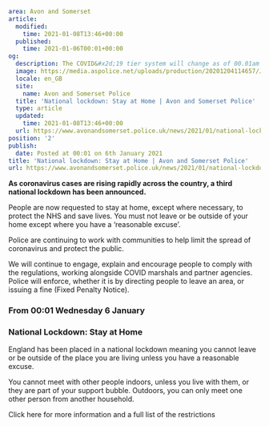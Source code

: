 ```yaml
area: Avon and Somerset
article:
  modified:
    time: 2021-01-08T13:46+00:00
  published:
    time: 2021-01-06T00:01+00:00
og:
  description: The COVID&#x2d;19 tier system will change as of 00.01am on Thursday 31 December.
  image: https://media.aspolice.net/uploads/production/20201204114657/J15359_COVID-19-update-1024x514-pixels_Dec-2020.jpg
  locale: en_GB
  site:
    name: Avon and Somerset Police
  title: 'National lockdown: Stay at Home | Avon and Somerset Police'
  type: article
  updated:
    time: 2021-01-08T13:46+00:00
  url: https://www.avonandsomerset.police.uk/news/2021/01/national-lockdown-stay-at-home/
position: '2'
publish:
  date: Posted at 00:01 on 6th January 2021
title: 'National lockdown: Stay at Home | Avon and Somerset Police'
url: https://www.avonandsomerset.police.uk/news/2021/01/national-lockdown-stay-at-home/
```

**As coronavirus cases are rising rapidly across the country, a third national lockdown has been announced.**

People are now requested to stay at home, except where necessary, to protect the NHS and save lives. You must not leave or be outside of your home except where you have a ‘reasonable excuse’.

Police are continuing to work with communities to help limit the spread of coronavirus and protect the public.

We will continue to engage, explain and encourage people to comply with the regulations, working alongside COVID marshals and partner agencies. Police will enforce, whether it is by directing people to leave an area, or issuing a fine (Fixed Penalty Notice).

### **From 00:01 Wednesday 6 January**

### **National Lockdown: Stay at Home**

England has been placed in a national lockdown meaning you cannot leave or be outside of the place you are living unless you have a reasonable excuse.

You cannot meet with other people indoors, unless you live with them, or they are part of your support bubble. Outdoors, you can only meet one other person from another household.

Click here for more information and a full list of the restrictions
